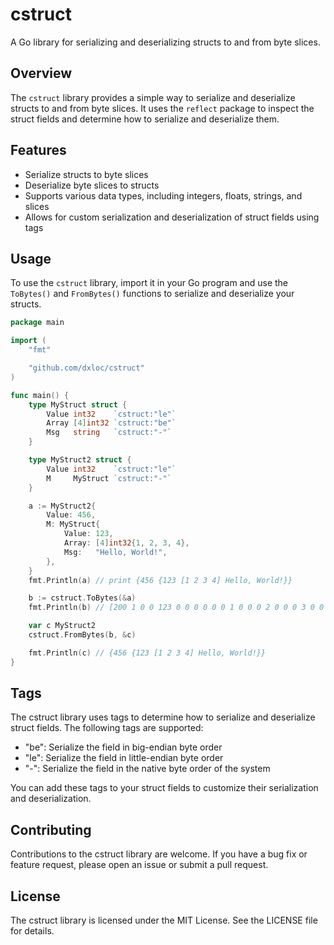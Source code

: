 # cstruct

A Go library for serializing and deserializing structs to and from byte slices.

## Overview

The `cstruct` library provides a simple way to serialize and deserialize structs
to and from byte slices. It uses the `reflect` package to inspect the struct fields
and determine how to serialize and deserialize them.

## Features

* Serialize structs to byte slices
* Deserialize byte slices to structs
* Supports various data types, including integers, floats, strings, and slices
* Allows for custom serialization and deserialization of struct fields using tags

## Usage

To use the `cstruct` library, import it in your Go program and use the `ToBytes()`
and `FromBytes()` functions to serialize and deserialize your structs.

```go
package main

import (
	"fmt"

	"github.com/dxloc/cstruct"
)

func main() {
	type MyStruct struct {
		Value int32    `cstruct:"le"`
		Array [4]int32 `cstruct:"be"`
		Msg   string   `cstruct:"-"`
	}

	type MyStruct2 struct {
		Value int32    `cstruct:"le"`
		M     MyStruct `cstruct:"-"`
	}

	a := MyStruct2{
		Value: 456,
		M: MyStruct{
			Value: 123,
			Array: [4]int32{1, 2, 3, 4},
			Msg:   "Hello, World!",
		},
	}
	fmt.Println(a) // print {456 {123 [1 2 3 4] Hello, World!}}

	b := cstruct.ToBytes(&a)
	fmt.Println(b) // [200 1 0 0 123 0 0 0 0 0 0 1 0 0 0 2 0 0 0 3 0 0 0 4 72 101 108 108 111 44 32 87 111 114 108 100 33 0]

	var c MyStruct2
	cstruct.FromBytes(b, &c)

	fmt.Println(c) // {456 {123 [1 2 3 4] Hello, World!}}
}
```

## Tags

The cstruct library uses tags to determine how to serialize and deserialize struct
fields. The following tags are supported:

* "be": Serialize the field in big-endian byte order
* "le": Serialize the field in little-endian byte order
* "-": Serialize the field in the native byte order of the system

You can add these tags to your struct fields to customize their serialization and
deserialization.

## Contributing

Contributions to the cstruct library are welcome. If you have a bug fix or feature
request, please open an issue or submit a pull request.

## License

The cstruct library is licensed under the MIT License. See the LICENSE file for details.